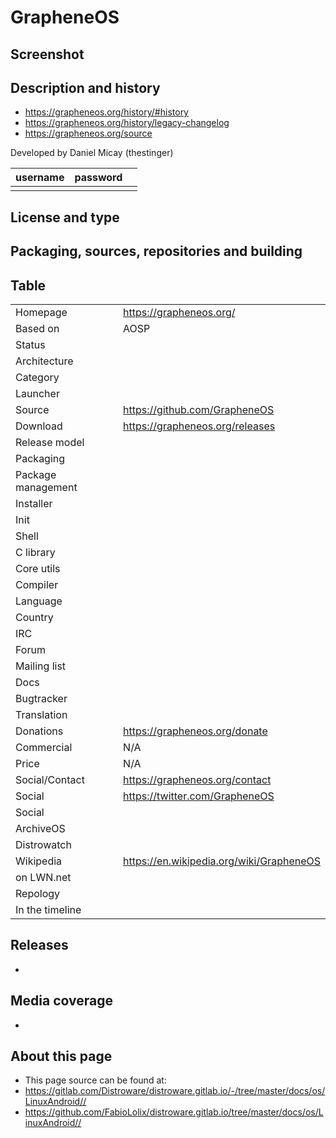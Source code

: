 # GrapheneOS

## Screenshot


## Description and history

> 

* <https://grapheneos.org/history/#history>
* <https://grapheneos.org/history/legacy-changelog>
* <https://grapheneos.org/source>

Developed by Daniel Micay (thestinger) 

| username | password |  |
|----------|----------|--|
|  |  |  |


## License and type

>


## Packaging, sources, repositories and building

>


## Table

|                       |  |
|-----------------------|--|
| Homepage              | <https://grapheneos.org/> |
| Based on              | AOSP |
| Status                |  |
| Architecture          |  |
| Category              |  |
| Launcher              |  |
| Source                | <https://github.com/GrapheneOS> |
| Download              | <https://grapheneos.org/releases> |
| Release model         |  |
| Packaging             |  |
| Package management    |  |
| Installer             |  |
| Init                  |  |
| Shell                 |  |
| C library             |  |
| Core utils            |  |
| Compiler              |  |
| Language              |  |
| Country               |  |
| IRC                   |  |
| Forum                 |  |
| Mailing list          |  |
| Docs                  |  |
| Bugtracker            |  |
| Translation           |  |
| Donations             | <https://grapheneos.org/donate> |
| Commercial            | N/A |
| Price                 | N/A |
| Social/Contact        | <https://grapheneos.org/contact> |
| Social                | <https://twitter.com/GrapheneOS> |
| Social                |  |
| ArchiveOS             |  |
| Distrowatch           |  |
| Wikipedia             | <https://en.wikipedia.org/wiki/GrapheneOS> |
| on LWN.net            |  |
| Repology              |  |
| In the timeline       |  |


## Releases

* 


## Media coverage

* 


## About this page

* This page source can be found at:
* <https://gitlab.com/Distroware/distroware.gitlab.io/-/tree/master/docs/os/LinuxAndroid//>
* <https://github.com/FabioLolix/distroware.gitlab.io/tree/master/docs/os/LinuxAndroid//>
